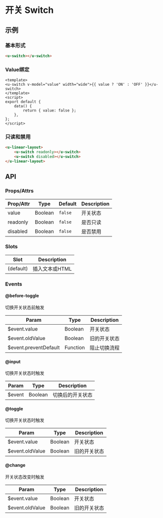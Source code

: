 # 开关 Switch

## 示例
### 基本形式

``` html
<u-switch></u-switch>
```

### Value绑定

``` vue
<template>
<u-switch v-model="value" width="wide">{{ value ? 'ON' : 'OFF' }}</u-switch>
</template>
<script>
export default {
    data() {
        return { value: false };
    },
};
</script>
```

### 只读和禁用

``` html
<u-linear-layout>
    <u-switch readonly></u-switch>
    <u-switch disabled></u-switch>
</u-linear-layout>
```

## API
### Props/Attrs

| Prop/Attr | Type | Default | Description |
| --------- | ---- | ------- | ----------- |
| value | Boolean | `false` | 开关状态 |
| readonly | Boolean | `false` | 是否只读 |
| disabled | Boolean | `false` | 是否禁用 |

### Slots

| Slot | Description |
| ---- | ----------- |
| (default) | 插入文本或HTML |

### Events

#### @before-toggle

切换开关状态前触发

| Param | Type | Description |
| ----- | ---- | ----------- |
| $event.value | Boolean | 开关状态 |
| $event.oldValue | Boolean | 旧的开关状态 |
| $event.preventDefault | Function | 阻止切换流程 |

#### @input

切换开关状态时触发

| Param | Type | Description |
| ----- | ---- | ----------- |
| $event | Boolean | 切换后的开关状态 |

#### @toggle

切换开关状态时触发

| Param | Type | Description |
| ----- | ---- | ----------- |
| $event.value | Boolean | 开关状态 |
| $event.oldValue | Boolean | 旧的开关状态 |

#### @change

开关状态改变时触发

| Param | Type | Description |
| ----- | ---- | ----------- |
| $event.value | Boolean | 开关状态 |
| $event.oldValue | Boolean | 旧的开关状态 |
